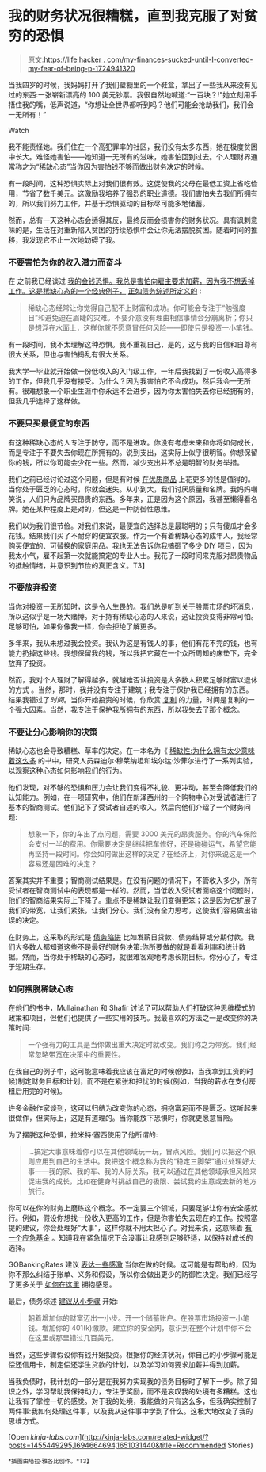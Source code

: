 # 我的财务状况很糟糕，直到我克服了对贫穷的恐惧

> 原文:[https://life hacker . com/my-finances-sucked-until-I-converted-my-fear-of-being-p-1724941320](https://lifehacker.com/my-finances-sucked-until-i-conquered-my-fear-of-being-p-1724941320)

当我四岁的时候，我妈妈打开了我们壁橱里的一个鞋盒，拿出了一些我从来没有见过的东西:一张崭新漂亮的 100 美元钞票。我很自然地喊道:“一百块？!"她立刻用手捂住我的嘴，低声说道，“你想让全世界都听到吗？他们可能会抢劫我们，我们会一无所有！”

Watch

我不能责怪她。我们住在一个高犯罪率的社区，我们没有太多东西，她在极度贫困中长大。难怪她害怕——她知道一无所有的滋味，她害怕回到过去。个人理财界通常称之为“稀缺心态”当你因为害怕钱不够而做出财务决定的时候。

有一段时间，这种恐惧实际上对我们很有效。这促使我的父母在最低工资上省吃俭用，节省了数千美元。这激励我培养了强烈的职业道德。我们害怕失去我们所拥有的，所以我们努力工作，并基于恐惧驱动的目标尽可能多地储蓄。

然而，总有一天这种心态会适得其反，最终反而会损害你的财务状况。具有讽刺意味的是，生活在对重新陷入贫困的持续恐惧中会让你无法摆脱贫困。随着时间的推移，我发现它不止一次地妨碍了我。

### 不要害怕为你的收入潜力而奋斗

在 之前我已经谈过 [我的金钱恐惧。我总是害怕向雇主要求加薪，因为我不想丢掉工作。这是稀缺心态的一个经典例子，](https://lifehacker.com/money-fears-that-held-me-back-and-how-i-got-over-them-1705670537) [正如债务综述所定义的](http://www.debtroundup.com/scarcity-mindset-keeping-you-poor/) :

> 稀缺心态经常让你觉得自己配不上财富和成功。你可能会专注于“勉强度日”和避免迫在眉睫的灾难。不要介意没有理由相信事情会分崩离析；你只是想浮在水面上，这样你就不愿意冒任何风险——即使只是投资一小笔钱。

有一段时间，我不太理解这种恐惧。我不重视自己，是的，这与我的自信和自尊有很大关系，但也与害怕捣乱有很大关系。

我大学一毕业就开始做一份低收入的入门级工作，一年后我找到了一份收入高得多的工作，但我几乎没有接受。为什么？因为我害怕它不会成功，然后我会一无所有。很难想象一个职业生涯中你永远不会进步，因为你太害怕失去你已经拥有的，但我几乎选择了这样做。

### 不要只买最便宜的东西

有这种稀缺心态的人专注于防守，而不是进攻。你没有考虑未来和你将如何成长，而是专注于不要失去你现在所拥有的。说到支出，这实际上似乎很明智。你想保留你的钱，所以你可能会少花一些。然而，减少支出并不总是明智的财务举措。

我们之前已经讨论过这个问题，但是有时候 [在优质商品](https://lifehacker.com/when-it-makes-sense-to-buy-quality-instead-of-saving-mo-1689373996) 上花更多的钱是值得的。当你处于匮乏的心态时，你就会迷失。从小到大，我们讨厌质量和名牌。我妈妈嘲笑说，人们只为品牌买昂贵的东西。多年来，正是因为这个原因，我甚至懒得看名牌。她在某种程度上是对的，但这是一种防御性思维。

我们以为我们很节俭。对我们来说，最便宜的选择总是最聪明的；只有傻瓜才会多花钱。结果我们买了不耐穿的便宜衣服。作为一个有着稀缺心态的成年人，我经常购买便宜的、可替换的家庭用品。我也无法告诉你我搞砸了多少 DIY 项目，因为我太小气，雇不起第一次就能搞定的专业人士。我花了一段时间来克服对昂贵物品的抵触情绪，并意识到节俭的真正含义。T3】

### 不要放弃投资

当你对投资一无所知时，这是令人生畏的。我们总是听到关于股票市场的坏消息，所以这似乎是一场大赌博。对于持有稀缺心态的人来说，这让投资变得非常可怕。足够可怕，如果你像我一样，你会拒绝了解更多。

多年来，我从未想过我会投资。我认为这是有钱人的事，他们有花不完的钱，也有能力扔掉这些钱。我想保留我的钱，所以我把它藏在一个众所周知的床垫下，完全放弃了投资。

然而，我对个人理财了解得越多，就越难否认投资是大多数人积累足够财富以退休的方式 。当然，那时，我并没有专注于建筑；我专注于保护我已经拥有的东西。结果我错过了*时间*。当你开始投资的时候，你欣赏 [复利](http://lifehacker.com/misunderstood-money-math-why-interest-matters-more-tha-1635258906) 的力量，时间是复利的一个强大因素。当然，我专注于保护我所拥有的东西，所以我失去了那个概念。

### 不要让分心影响你的决策

稀缺心态也会导致糟糕、草率的决定。在一本名为《 [稀缺性:为什么拥有太少意味着这么多](http://scholar.harvard.edu/sendhil/scarcity) 的书中，研究人员森迪尔·穆莱纳坦和埃尔达·沙菲尔进行了一系列实验，以观察这种心态如何影响我们的行为。

他们发现，对不够的恐惧和压力会让我们变得不礼貌、更冲动，甚至会降低我们的认知能力。例如，在一项研究中，他们在新泽西州的一个购物中心对受试者进行了基本的智商测试。他们记下了受试者自述的收入，然后向他们介绍了一个财务问题:

> 想象一下，你的车出了点问题，需要 3000 美元的昂贵服务。你的汽车保险会支付一半的费用。你需要决定是继续把车修好，还是碰碰运气，希望它能再坚持一段时间。你会如何做出这样的决定？在经济上，对你来说这是一个容易还是困难的决定？

答案其实并不重要；智商测试结果是。在没有问题的情况下，不管收入多少，所有受试者在智商测试中的表现都是一样的。然而，当低收入受试者面临这个问题时，他们的智商结果实际上下降了。重点不是稀缺让我们变得更笨；这是因为它扩展了我们的带宽，让我们紧张，让我们分心。我们没有全力思考，这使我们容易做出错误的决定。

在财务上，这采取的形式是 [债务陷阱](https://lifehacker.com/common-debt-traps-that-keep-you-living-paycheck-to-pa-1637915715) 比如发薪日贷款、债务结算或分期付款。我们大多数人都知道这些不是最好的财务决策:你所要做的就是看看利率和统计数据。然而，当你处于稀缺的心态时，就很难客观地考虑长期目标。你分心了，专注于短期生存。

### 如何摆脱稀缺心态

在他们的书中，Mullainathan 和 Shafir 讨论了可以帮助人们打破这种思维模式的政策和项目，但他们也提供了一些实用的技巧。我最喜欢的方法之一是改变你的决策时间:

> 一个强有力的工具是当你做出重大决定时就改变。我们称之为带宽。我们经常忽略带宽在决策中的重要性。

在我自己的例子中，这可能意味着我应该在富足的时候(例如，当我拿到工资的时候)制定财务目标和计划，而不是在紧张和担忧的时候(例如，当我的薪水在支付房租后用完的时候)。

许多金融作家谈到，这可以归结为改变你的心态，拥抱富足而不是匮乏。这听起来很做作，但实际上，这是有道理的。当你能放下恐惧时，你就更愿意冒险。

为了摆脱这种恐惧，拉米特·塞西使用了他所谓的:

> ...搞定大事意味着你可以在其他领域玩一玩，冒点风险。我们可以把这个原则应用到自己的生活中。我把这个概念称为我的“稳定三脚架”通过处理好大事——我的家、我的车、我的人际关系，我可以通过在其他领域承担风险来促进我的成长，比如在健身时挑战自己的极限、尝试我的生意或去新的地方旅行。

你可以在你的财务上磨练这个概念。不一定要三个领域，只要足够让你有安全感就行。例如，假设你想找一份收入更高的工作，但是你害怕失去现在的工作。按照塞提的建议，你会处理好“大事”，这样你就不用太担心了。对我来说，这意味着 [有一个应急基金](http://lifehacker.com/how-much-money-should-be-in-your-emergency-fund-1522815146) 。知道我在紧急情况下会没事让我感到足够舒适，以保持对成长的选择。

GOBankingRates 建议 [表达一些感激](http://www.gobankingrates.com/personal-finance/20-fears-preventing-you-from-being-rich/) 当你在做的时候。这可能是有帮助的，因为你不那么纠结于账单、义务和假设，所以你会做出更少的防御性决定。我们已经写了更多关于 [如何在这里](https://lifehacker.com/how-a-bit-of-gratitude-helped-improve-my-spending-habit-1625811592) 拥抱感恩。

最后，债务综述 [建议从小步骤](http://www.debtroundup.com/scarcity-mindset-keeping-you-poor/) 开始:

> 朝着增加你的财富迈出一小步。开一个储蓄账户。在股票市场投资一小笔钱。增加你的 401(k)缴款。建立你的安全网，意识到在整个计划中你不会在这里或那里错过几百美元。

当然，这些步骤假设你有钱开始投资。根据你的经济状况，你自己的小步骤可能是偿还信用卡，制定偿还学生贷款的计划，以及学习如何要求加薪并得到加薪。

当我负债时，我计划的一部分是在我努力实现我的债务目标时了解下一步。除了知识之外，学习帮助我保持动力，专注于奖励，而不是哀叹我的处境有多糟糕。这也让我有了掌控一切的感觉。对于我的处境，我能做的只有这么多，但我确实控制了两件事:我如何处理这件事，以及我从这件事中学到了什么。这极大地改变了我的思维方式。

[Open *kinja-labs.com*](http://kinja-labs.com/related-widget/?posts=1455449295,1694664694,1651031440&title=Recommended Stories)

<small>*插图由塔拉·雅各比创作。*T3】</small>